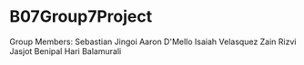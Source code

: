 # B07Group7Project




Group Members:
Sebastian Jingoi
Aaron D'Mello
Isaiah Velasquez
Zain Rizvi
Jasjot Benipal
Hari Balamurali

